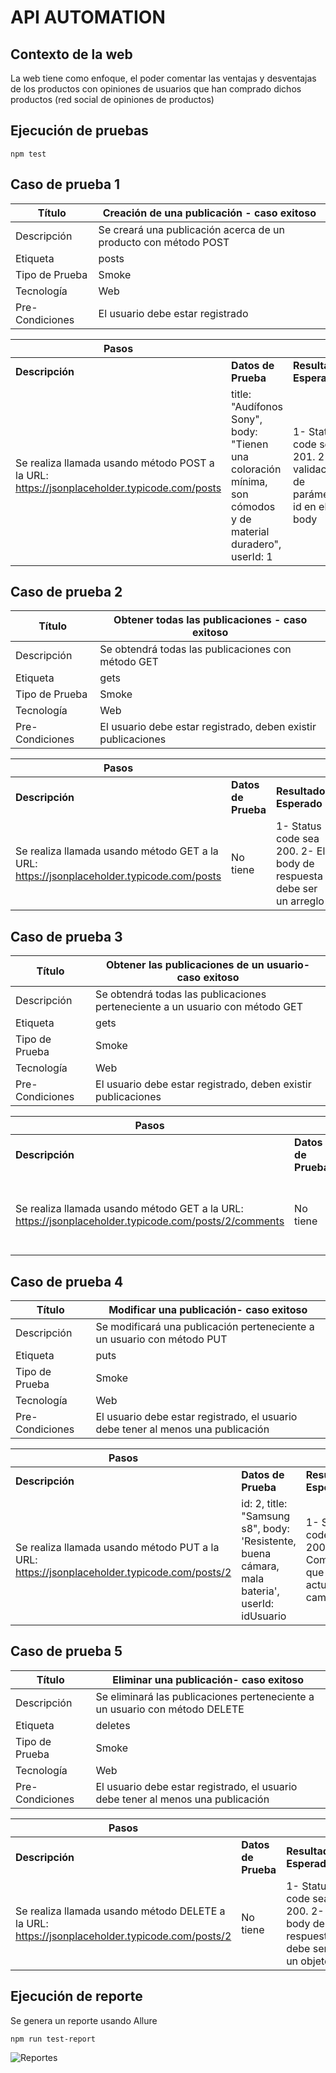 # API AUTOMATION

## Contexto de la web
La web tiene como enfoque, el poder comentar las ventajas y desventajas de los productos con opiniones de usuarios que han comprado dichos productos (red social de opiniones de productos)

## Ejecución de pruebas

    npm test

## Caso de prueba 1
|Título| Creación de una publicación - caso exitoso|
|--|--|
| Descripción | Se creará una publicación acerca de un producto con método POST |
| Etiqueta | posts |
| Tipo de Prueba | Smoke |
| Tecnología | Web |
| Pre-Condiciones | El usuario debe estar registrado |

|Pasos|  |  |
|--|--|--|
| **Descripción**  | **Datos de Prueba** | **Resultado Esperado** |
|Se realiza llamada usando método POST a la URL: https://jsonplaceholder.typicode.com/posts| title: "Audífonos Sony", body: "Tienen una coloración mínima, son cómodos y de material duradero", userId: 1 |1- Status code sea 201. 							2- validación de parámetro id en el body|

## Caso de prueba 2
|Título| Obtener todas las publicaciones - caso exitoso|
|--|--|
| Descripción | Se obtendrá todas las publicaciones con método GET |
| Etiqueta | gets |
| Tipo de Prueba | Smoke |
| Tecnología | Web |
| Pre-Condiciones | El usuario debe estar registrado, deben existir publicaciones |

|Pasos|  |  |
|--|--|--|
| **Descripción**  | **Datos de Prueba** | **Resultado Esperado** |
|Se realiza llamada usando método GET a la URL: https://jsonplaceholder.typicode.com/posts| No tiene |1- Status code sea 200. 							2- El body de respuesta debe ser un arreglo|

## Caso de prueba 3
|Título| Obtener las publicaciones de un usuario- caso exitoso|
|--|--|
| Descripción | Se obtendrá todas las publicaciones perteneciente a un usuario con método GET |
| Etiqueta | gets |
| Tipo de Prueba | Smoke |
| Tecnología | Web |
| Pre-Condiciones | El usuario debe estar registrado, deben existir publicaciones |

|Pasos|  |  |
|--|--|--|
| **Descripción**  | **Datos de Prueba** | **Resultado Esperado** |
|Se realiza llamada usando método GET a la URL: https://jsonplaceholder.typicode.com/posts/2/comments| No tiene |1- Status code sea 200. 							2- El usuario posee 5 publicaciones|

## Caso de prueba 4
|Título| Modificar una publicación- caso exitoso|
|--|--|
| Descripción | Se modificará una publicación perteneciente a un usuario con método PUT |
| Etiqueta | puts |
| Tipo de Prueba | Smoke |
| Tecnología | Web |
| Pre-Condiciones | El usuario debe estar registrado, el usuario debe tener al menos una publicación |

|Pasos|  |  |
|--|--|--|
| **Descripción**  | **Datos de Prueba** | **Resultado Esperado** |
|Se realiza llamada usando método PUT a la URL: https://jsonplaceholder.typicode.com/posts/2| id: 2, title: "Samsung s8", body: 'Resistente, buena cámara, mala bateria', userId: idUsuario  |1- Status code sea 200. 							2- Comprobar que se actualizó el campo title|

## Caso de prueba 5
|Título| Eliminar una publicación- caso exitoso|
|--|--|
| Descripción | Se eliminará las publicaciones perteneciente a un usuario con método DELETE |
| Etiqueta | deletes |
| Tipo de Prueba | Smoke |
| Tecnología | Web |
| Pre-Condiciones | El usuario debe estar registrado, el usuario debe tener al menos una publicación |

|Pasos|  |  |
|--|--|--|
| **Descripción**  | **Datos de Prueba** | **Resultado Esperado** |
|Se realiza llamada usando método DELETE a la URL: https://jsonplaceholder.typicode.com/posts/2| No tiene  |1- Status code sea 200. 							2- El body de respuesta debe ser un objeto|

## Ejecución de reporte
Se genera un reporte usando Allure

    npm run test-report

![Reportes](https://ibb.co/4pJYpGW)